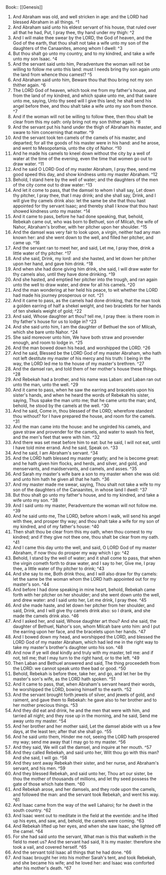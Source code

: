  Book:: [[Genesis]]
 1. And Abraham was old, and well stricken in age: and the LORD had blessed Abraham in all things. ^1
 2. And Abraham said unto his eldest servant of his house, that ruled over all that he had, Put, I pray thee, thy hand under my thigh: ^2
 3. And I will make thee swear by the LORD, the God of heaven, and the God of the earth, that thou shalt not take a wife unto my son of the daughters of the Canaanites, among whom I dwell: ^3
 4. But thou shalt go unto my country, and to my kindred, and take a wife unto my son Isaac. ^4
 5. And the servant said unto him, Peradventure the woman will not be willing to follow me unto this land: must I needs bring thy son again unto the land from whence thou camest? ^5
 6. And Abraham said unto him, Beware thou that thou bring not my son thither again. ^6
 7. The LORD God of heaven, which took me from my father's house, and from the land of my kindred, and which spake unto me, and that sware unto me, saying, Unto thy seed will I give this land; he shall send his angel before thee, and thou shalt take a wife unto my son from thence. ^7
 8. And if the woman will not be willing to follow thee, then thou shalt be clear from this my oath: only bring not my son thither again. ^8
 9. And the servant put his hand under the thigh of Abraham his master, and sware to him concerning that matter. ^9
 10. And the servant took ten camels of the camels of his master, and departed; for all the goods of his master were in his hand: and he arose, and went to Mesopotamia, unto the city of Nahor. ^10
 11. And he made his camels to kneel down without the city by a well of water at the time of the evening, even the time that women go out to draw water. ^11
 12. And he said O LORD God of my master Abraham, I pray thee, send me good speed this day, and show kindness unto my master Abraham. ^12
 13. Behold, I stand here by the well of water; and the daughters of the men of the city come out to draw water: ^13
 14. And let it come to pass, that the damsel to whom I shall say, Let down thy pitcher, I pray thee, that I may drink; and she shall say, Drink, and I will give thy camels drink also: let the same be she that thou hast appointed for thy servant Isaac; and thereby shall I know that thou hast showed kindness unto my master. ^14
 15. And it came to pass, before he had done speaking, that, behold, Rebekah came out, who was born to Bethuel, son of Milcah, the wife of Nahor, Abraham's brother, with her pitcher upon her shoulder. ^15
 16. And the damsel was very fair to look upon, a virgin, neither had any man known her: and she went down to the well, and filled her pitcher, and came up. ^16
 17. And the servant ran to meet her, and said, Let me, I pray thee, drink a little water of thy pitcher. ^17
 18. And she said, Drink, my lord: and she hasted, and let down her pitcher upon her hand, and gave him drink. ^18
 19. And when she had done giving him drink, she said, I will draw water for thy camels also, until they have done drinking. ^19
 20. And she hasted, and emptied her pitcher into the trough, and ran again unto the well to draw water, and drew for all his camels. ^20
 21. And the man wondering at her held his peace, to wit whether the LORD had made his journey prosperous or not. ^21
 22. And it came to pass, as the camels had done drinking, that the man took a golden earring of half a shekel weight, and two bracelets for her hands of ten shekels weight of gold; ^22
 23. And said, Whose daughter art thou? tell me, I pray thee: is there room in thy father's house for us to lodge in? ^23
 24. And she said unto him, I am the daughter of Bethuel the son of Milcah, which she bare unto Nahor. ^24
 25. She said moreover unto him, We have both straw and provender enough, and room to lodge in. ^25
 26. And the man bowed down his head, and worshipped the LORD. ^26
 27. And he said, Blessed be the LORD God of my master Abraham, who hath not left destitute my master of his mercy and his truth: I being in the way, the LORD led me to the house of my master's brethren. ^27
 28. And the damsel ran, and told them of her mother's house these things. ^28
 29. And Rebekah had a brother, and his name was Laban: and Laban ran out unto the man, unto the well. ^29
 30. And it came to pass, when he saw the earring and bracelets upon his sister's hands, and when he heard the words of Rebekah his sister, saying, Thus spake the man unto me; that he came unto the man; and, behold, he stood by the camels at the well. ^30
 31. And he said, Come in, thou blessed of the LORD; wherefore standest thou without? for I have prepared the house, and room for the camels. ^31
 32. And the man came into the house: and he ungirded his camels, and gave straw and provender for the camels, and water to wash his feet, and the men's feet that were with him. ^32
 33. And there was set meat before him to eat: but he said, I will not eat, until I have told mine errand. And he said, Speak on. ^33
 34. And he said, I am Abraham's servant. ^34
 35. And the LORD hath blessed my master greatly; and he is become great: and he hath given him flocks, and herds, and silver, and gold, and menservants, and maidservants, and camels, and asses. ^35
 36. And Sarah my master's wife bare a son to my master when she was old: and unto him hath he given all that he hath. ^36
 37. And my master made me swear, saying, Thou shalt not take a wife to my son of the daughters of the Canaanites, in whose land I dwell: ^37
 38. But thou shalt go unto my father's house, and to my kindred, and take a wife unto my son. ^38
 39. And I said unto my master, Peradventure the woman will not follow me. ^39
 40. And he said unto me, The LORD, before whom I walk, will send his angel with thee, and prosper thy way; and thou shalt take a wife for my son of my kindred, and of my father's house: ^40
 41. Then shalt thou be clear from this my oath, when thou comest to my kindred; and if they give not thee one, thou shalt be clear from my oath. ^41
 42. And I came this day unto the well, and said, O LORD God of my master Abraham, if now thou do prosper my way which I go: ^42
 43. Behold, I stand by the well of water; and it shall come to pass, that when the virgin cometh forth to draw water, and I say to her, Give me, I pray thee, a little water of thy pitcher to drink; ^43
 44. And she say to me, Both drink thou, and I will also draw for thy camels: let the same be the woman whom the LORD hath appointed out for my master's son. ^44
 45. And before I had done speaking in mine heart, behold, Rebekah came forth with her pitcher on her shoulder; and she went down unto the well, and drew water: and I said unto her, Let me drink, I pray thee. ^45
 46. And she made haste, and let down her pitcher from her shoulder, and said, Drink, and I will give thy camels drink also: so I drank, and she made the camels drink also. ^46
 47. And I asked her, and said, Whose daughter art thou? And she said, the daughter of Bethuel, Nahor's son, whom Milcah bare unto him: and I put the earring upon her face, and the bracelets upon her hands. ^47
 48. And I bowed down my head, and worshipped the LORD, and blessed the LORD God of my master Abraham, which had led me in the right way to take my master's brother's daughter unto his son. ^48
 49. And now if ye will deal kindly and truly with my master, tell me: and if not, tell me; that I may turn to the right hand, or to the left. ^49
 50. Then Laban and Bethuel answered and said, The thing proceedeth from the LORD: we cannot speak unto thee bad or good. ^50
 51. Behold, Rebekah is before thee, take her, and go, and let her be thy master's son's wife, as the LORD hath spoken. ^51
 52. And it came to pass, that, when Abraham's servant heard their words, he worshipped the LORD, bowing himself to the earth. ^52
 53. And the servant brought forth jewels of silver, and jewels of gold, and raiment, and gave them to Rebekah: he gave also to her brother and to her mother precious things. ^53
 54. And they did eat and drink, he and the men that were with him, and tarried all night; and they rose up in the morning, and he said, Send me away unto my master. ^54
 55. And her brother and her mother said, Let the damsel abide with us a few days, at the least ten; after that she shall go. ^55
 56. And he said unto them, Hinder me not, seeing the LORD hath prospered my way; send me away that I may go to my master. ^56
 57. And they said, We will call the damsel, and inquire at her mouth. ^57
 58. And they called Rebekah, and said unto her, Wilt thou go with this man? And she said, I will go. ^58
 59. And they sent away Rebekah their sister, and her nurse, and Abraham's servant, and his men. ^59
 60. And they blessed Rebekah, and said unto her, Thou art our sister, be thou the mother of thousands of millions, and let thy seed possess the gate of those which hate them. ^60
 61. And Rebekah arose, and her damsels, and they rode upon the camels, and followed the man: and the servant took Rebekah, and went his way. ^61
 62. And Isaac came from the way of the well Lahairoi; for he dwelt in the south country. ^62
 63. And Isaac went out to meditate in the field at the eventide: and he lifted up his eyes, and saw, and, behold, the camels were coming. ^63
 64. And Rebekah lifted up her eyes, and when she saw Isaac, she lighted off the camel. ^64
 65. For she had said unto the servant, What man is this that walketh in the field to meet us? And the servant had said, It is my master: therefore she took a vail, and covered herself. ^65
 66. And the servant told Isaac all things that he had done. ^66
 67. And Isaac brought her into his mother Sarah's tent, and took Rebekah, and she became his wife; and he loved her: and Isaac was comforted after his mother's death. ^67

